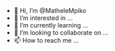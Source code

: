 - 👋 Hi, I’m @MatheleMpiko
- 👀 I’m interested in ...
- 🌱 I’m currently learning ...
- 💞️ I’m looking to collaborate on ...
- 📫 How to reach me ...

<!---
MatheleMpiko/MatheleMpiko is a ✨ special ✨ repository because its `README.md` (this file) appears on your GitHub profile.
You can click the Preview link to take a look at your changes.
--->
